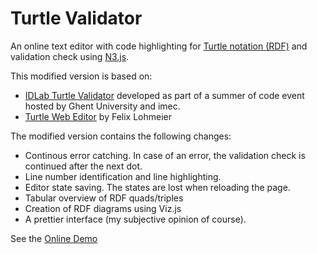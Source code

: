 # Turtle Validator

An online text editor with code highlighting for [Turtle notation (RDF)](https://www.w3.org/TR/turtle/) and validation check using [N3.js](https://github.com/rdfjs/N3.js/).

This modified version is based on:
- [IDLab Turtle Validator](https://github.com/IDLabResearch/TurtleValidator) developed as part of a summer of code event hosted by Ghent University and imec.
- [Turtle Web Editor](https://github.com/felixlohmeier/turtle-web-editor) by Felix Lohmeier
  

The modified version contains the following changes:
- Continous error catching. In case of an error, the validation check is continued after the next dot.
- Line number identification and line highlighting.
- Editor state saving. The states are lost when reloading the page.
- Tabular overview of RDF quads/triples
- Creation of RDF diagrams using Viz.js
- A prettier interface (my subjective opinion of course).

See the [Online Demo](https://cfleiner.github.io/turtle-web-editor/)
